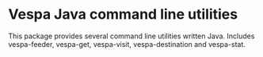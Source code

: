 <!-- Copyright Yahoo. Licensed under the terms of the Apache 2.0 license. See LICENSE in the project root. -->
<!-- Copyright Vespa.ai. Licensed under the terms of the Apache 2.0 license. See LICENSE in the project root. -->
# Vespa Java command line utilities

This package provides several command line utilities written Java. 
Includes vespa-feeder, vespa-get, vespa-visit, vespa-destination and vespa-stat.
